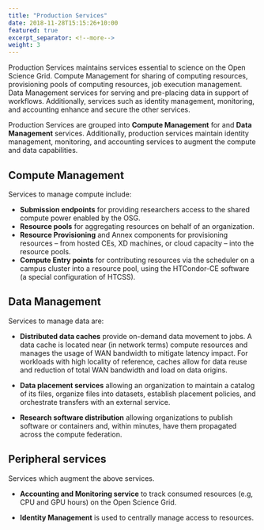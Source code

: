 ```yaml
---
title: "Production Services"
date: 2018-11-28T15:15:26+10:00
featured: true
excerpt_separator: <!--more-->
weight: 3
---
```


Production Services maintains services essential to science on the Open Science Grid. Compute Management for sharing of computing resources, provisioning pools of computing resources, job execution management. Data Management services for serving and pre-placing data in support of workflows. Additionally, services such as identity management, monitoring, and accounting enhance and secure the other services.
<!--more-->

Production Services are grouped into **Compute Management** for and **Data Management** services.  Additionally, production services maintain identity management, monitoring, and accounting services to augment the compute and data capabilities.

## Compute Management

Services to manage compute include:

* **Submission endpoints** for providing researchers access to the shared compute power enabled by the OSG. 
* **Resource pools** for aggregating resources on behalf of an organization.  
* **Resource Provisioning** and Annex components for provisioning resources – from hosted CEs, XD machines, or cloud capacity – into the resource pools.
* **Compute Entry points** for contributing resources via the scheduler on a campus cluster into a resource pool, using the HTCondor-CE software (a special configuration of HTCSS).

## Data Management
Services to manage data are:

* **Distributed data caches** provide on-demand data movement to jobs.  A data cache is located near (in network terms) compute resources and manages the usage of WAN bandwidth to mitigate latency impact. For workloads with high locality of reference, caches allow for data reuse and reduction of total WAN bandwidth and load on data origins.

* **Data placement services** allowing an organization to maintain a catalog of its files, organize files into datasets, establish placement policies, and orchestrate transfers with an external service.

* **Research software distribution** allowing organizations to publish software or containers and, within minutes, have them propagated across the compute federation.

## Peripheral services
Services which augment the above services.

* **Accounting and Monitoring service** to track consumed resources (e.g, CPU and GPU hours) on the Open Science Grid.

* **Identity Management** is used to centrally manage access to resources.

